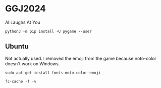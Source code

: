 # GGJ2024
AI Laughs At You

````
python3 -m pip install -U pygame --user
````

## Ubuntu

Not actually used. I removed the emoji from the game because noto-color doesn't work on Windows.

````
sudo apt-get install fonts-noto-color-emoji
````

````
fc-cache -f -v
````
